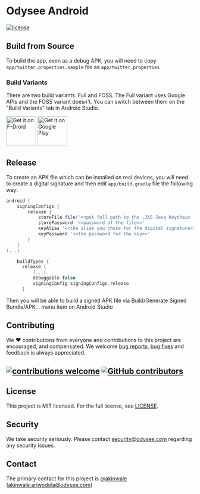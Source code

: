 # Odysee Android

<a href="https://github.com/OdyseeTeam/odysee-android/blob/master/LICENSE" title="MIT licensed">
   <img alt="license" src="https://img.shields.io/github/license/OdyseeTeam/odysee-android?style=for-the-badge">
</a>


## Build from Source
To build the app, even as a debug APK, you will need to copy `app/twitter.properties.sample` file as `app/twitter.properties`

### Build Variants

There are two build variants: Full and FOSS. The Full variant uses Google APIs and the FOSS variant doesn't. You can switch between them on the "Build Variants" tab in Android Studio.

[<img src="https://fdroid.gitlab.io/artwork/badge/get-it-on.png"
     alt="Get it on F-Droid"
     height="80">](https://f-droid.org/packages/com.odysee.floss/)
[<img src="https://play.google.com/intl/en_us/badges/images/generic/en-play-badge.png"
     alt="Get it on Google Play"
     height="80">](https://play.google.com/store/apps/details?id=com.odysee.app)

## Release
To create an APK file which can be installed on real devices, you will need to create a digital signature and then edit `app/build.gradle` file the following way:

```groovy
android {
    signingConfigs {
        release {
            storeFile file('<<put full path to the .JKS Java keychain file>>')
            storePassword '<<password of the file>>'
            keyAlias '<<the alias you chose for the digital signature>>'
            keyPassword '<<the password for the key>>'
        }
    }
(...)

    buildTypes {
      release {
          (...)
          debuggable false
          signingConfig signingConfigs.release
      }
```

Then you will be able to build a signed APK file via Build/Generate Signed Bundle/APK... menu item on Android Studio

## Contributing
We :heart: contributions from everyone and contributions to this project are encouraged, and compensated. We welcome [bug reports](https://github.com/OdyseeTeam/odysee-android/issues/), [bug fixes](https://github.com/OdyseeTeam/odysee-android/pulls) and feedback is always appreciated.

## [![contributions welcome](https://img.shields.io/github/issues/OdyseeTeam/odysee-android?style=for-the-badge&color=informational)](https://github.com/OdyseeTeam/odysee-android/issues) [![GitHub contributors](https://img.shields.io/github/contributors/OdyseeTeam/odysee-android?style=for-the-badge)](https://gitHub.com/OdyseeTeam/odysee-android/graphs/contributors/)

## License
This project is MIT licensed. For the full license, see [LICENSE](LICENSE).

## Security
We take security seriously. Please contact security@odysee.com regarding any security issues.

## Contact
The primary contact for this project is [@akinwale](https://github.com/akinwale) (akinwale.ariwodola@odysee.com)

